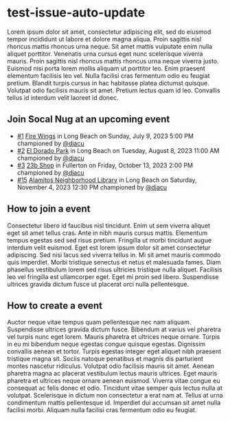 # test-issue-auto-update

Lorem ipsum dolor sit amet, consectetur adipiscing elit, sed do eiusmod tempor incididunt ut labore et dolore magna aliqua. Proin sagittis nisl rhoncus mattis rhoncus urna neque. Sit amet mattis vulputate enim nulla aliquet porttitor. Venenatis urna cursus eget nunc scelerisque viverra mauris. Proin sagittis nisl rhoncus mattis rhoncus urna neque viverra justo. Euismod nisi porta lorem mollis aliquam ut porttitor leo. Enim praesent elementum facilisis leo vel. Nulla facilisi cras fermentum odio eu feugiat pretium. Blandit turpis cursus in hac habitasse platea dictumst quisque. Volutpat odio facilisis mauris sit amet. Pretium lectus quam id leo. Convallis tellus id interdum velit laoreet id donec.

<!--START_SECTION:events-->
## Join Socal Nug at an upcoming event

- [#1](https://github.com/djacu/test-issue-auto-update/issues/1) [Fire Wings](https://goo.gl/maps/2U3njbAiGCK41eQf6) in Long Beach on Sunday, July 9, 2023 5:00 PM championed by [@djacu](https://github.com/djacu)
- [#2](https://github.com/djacu/test-issue-auto-update/issues/2) [El Dorado Park](https://goo.gl/maps/M65HqvUPh2CC8vqr7) in Long Beach on Tuesday, August 8, 2023 11:00 AM championed by [@djacu](https://github.com/djacu)
- [#3](https://github.com/djacu/test-issue-auto-update/issues/3) [23b Shop](https://goo.gl/maps/A6bLZojqcRCgViWs9) in Fullerton on Friday, October 13, 2023 2:00 PM championed by [@djacu](https://github.com/djacu)
- [#15](https://github.com/djacu/test-issue-auto-update/issues/15) [Alamitos Neighborhood Library](https://goo.gl/maps/JWYboFbBsmPMBTio7) in Long Beach on Saturday, November 4, 2023 12:30 PM championed by [@djacu](https://github.com/djacu)
<!--END_SECTION:events-->

## How to join a event

Consectetur libero id faucibus nisl tincidunt. Enim ut sem viverra aliquet eget sit amet tellus cras. Ante in nibh mauris cursus mattis. Elementum tempus egestas sed sed risus pretium. Fringilla ut morbi tincidunt augue interdum velit euismod. Eget est lorem ipsum dolor sit amet consectetur adipiscing. Sed nisi lacus sed viverra tellus in. Mi sit amet mauris commodo quis imperdiet. Morbi tristique senectus et netus et malesuada fames. Diam phasellus vestibulum lorem sed risus ultricies tristique nulla aliquet. Facilisis leo vel fringilla est ullamcorper eget. Eget mi proin sed libero. Suspendisse ultrices gravida dictum fusce ut placerat orci nulla pellentesque.

## How to create a event

Auctor neque vitae tempus quam pellentesque nec nam aliquam. Suspendisse ultrices gravida dictum fusce. Bibendum at varius vel pharetra vel turpis nunc eget lorem. Mauris pharetra et ultrices neque ornare. Turpis in eu mi bibendum neque egestas congue quisque egestas. Dignissim convallis aenean et tortor. Turpis egestas integer eget aliquet nibh praesent tristique magna sit. Sociis natoque penatibus et magnis dis parturient montes nascetur ridiculus. Volutpat odio facilisis mauris sit amet. Aenean pharetra magna ac placerat vestibulum lectus mauris ultrices. Eget mauris pharetra et ultrices neque ornare aenean euismod. Viverra vitae congue eu consequat ac felis donec et odio. Tincidunt vitae semper quis lectus nulla at volutpat. Scelerisque in dictum non consectetur a erat nam at. Tellus at urna condimentum mattis pellentesque id. Imperdiet dui accumsan sit amet nulla facilisi morbi. Aliquam nulla facilisi cras fermentum odio eu feugiat.
